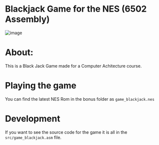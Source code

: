 # Blackjack Game for the NES (6502 Assembly)
![image](https://github.com/user-attachments/assets/7164e270-12f4-4c3b-a853-4016dcb268b6)

# About: 
This is a Black Jack Game made for a Computer Achitecture course.

# Playing the game
You can find the latest NES Rom in the bonus folder as `game_blackjack.nes`

# Development
If you want to see the source code for the game it is all in the `src/game_blackjack.asm` file.

